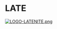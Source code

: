 # LATE
[![LOGO-LATENITE.png](https://i.postimg.cc/gcxnRzsN/LOGO-LATENITE.png)](https://postimg.cc/grPzbPfZ)
